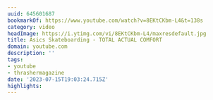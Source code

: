 ```yaml
---
uuid: 645601687
bookmarkOf: https://www.youtube.com/watch?v=8EKtCKbm-L4&t=138s
category: video
headImage: https://i.ytimg.com/vi/8EKtCKbm-L4/maxresdefault.jpg
title: Asics Skateboarding - TOTAL ACTUAL COMFORT
domain: youtube.com
description: ''
tags:
- youtube
- thrashermagazine
date: '2023-07-15T19:03:24.715Z'
highlights:
---
```



